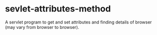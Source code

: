 # sevlet-attributes-method
A servlet program to get and set attributes and finding details of browser (may vary from browser to browser).
